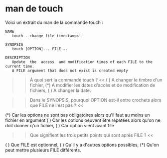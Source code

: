 

# man de touch

Voici un extrait du man de la commande touch :

    NAME
       touch - change file timestamps!

    SYNOPSIS
       touch [OPTION]... FILE...

    DESCRIPTION
       Update  the  access  and modification times of each FILE to the current time.
       A FILE argument that does not exist is created empty


>> À quoi sert la commande touch ? <<
( ) A changer le timbre d'un fichier,
(*) A modifier les dates d'accès et de modification de fichiers,
( ) A changer la date.

>> Dans le SYNOPSIS, pourquoi OPTION est-il entre crochets alors que FILE ne l'est pas ?  <<

(*) Car les options ne sont pas obligatoires alors qu'il faut au moins un fichier en argument
( ) Car les options peuvent être répétées alors qu'on ne doit donner q'un fichier,
( ) Car option vient avant file


>> Que signifient les trois petits points qui sont après FILE ? <<

( ) Que FILE est optionnel,
( ) Qu'il y a d'autres options possibles,
(*) Qu'on peut mettre plusieurs FILE différents.
